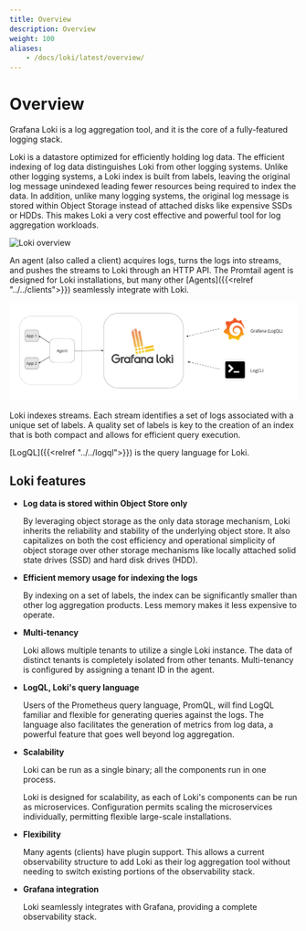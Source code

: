 ```yaml
---
title: Overview
description: Overview
weight: 100
aliases:
    - /docs/loki/latest/overview/
---
```

# Overview

Grafana Loki is a log aggregation tool,
and it is the core of a fully-featured logging stack.

Loki is a datastore optimized for efficiently holding log data.
The efficient indexing of log data
distinguishes Loki from other logging systems.
Unlike other logging systems, a Loki index is built from labels,
leaving the original log message unindexed leading fewer resources being required to index the data. In addition, unlike many logging systems, the original log message is stored within Object Storage instead of attached disks like expensive SSDs or HDDs. This makes Loki a very cost effective and powerful tool for log aggregation workloads.

![Loki overview](loki-overview-1.png)

An agent (also called a client) acquires logs,
turns the logs into streams,
and pushes the streams to Loki through an HTTP API.
The Promtail agent is designed for Loki installations,
but many other [Agents]({{<relref "../../clients">}}) seamlessly integrate with Loki.

![Loki agent interaction](loki-overview-2.png)

Loki indexes streams.
Each stream identifies a set of logs associated with a unique set of labels.
A quality set of labels is key to the creation of an index that is both compact
and allows for efficient query execution.

[LogQL]({{<relref "../../logql">}}) is the query language for Loki.

## Loki features


-  **Log data is stored within Object Store only**

    By leveraging object storage as the only data storage mechanism, Loki inherits the reliability and stability of the underlying object store. It also capitalizes on both the cost efficiency and operational simplicity of object storage over other storage mechanisms like locally attached solid state drives (SSD) and hard disk drives (HDD).

-  **Efficient memory usage for indexing the logs**

    By indexing on a set of labels, the index can be significantly smaller
    than other log aggregation products.
    Less memory makes it less expensive to operate.

-  **Multi-tenancy**

    Loki allows multiple tenants to utilize a single Loki instance.
    The data of distinct tenants is completely isolated from other tenants.
    Multi-tenancy is configured by assigning a tenant ID in the agent.

-  **LogQL, Loki's query language**

    Users of the Prometheus query language, PromQL, will find LogQL familiar
    and flexible for generating queries against the logs.
    The language also facilitates the generation of metrics from log data,
    a powerful feature that goes well beyond log aggregation.

-  **Scalability**

    Loki can be run as a single binary;
    all the components run in one process.

    Loki is designed for scalability,
    as each of Loki's components can be run as microservices.
    Configuration permits scaling the microservices individually,
    permitting flexible large-scale installations.

-  **Flexibility**

    Many agents (clients) have plugin support.
    This allows a current observability structure
    to add Loki as their log aggregation tool without needing
    to switch existing portions of the observability stack.

-  **Grafana integration**

    Loki seamlessly integrates with Grafana,
    providing a complete observability stack.

